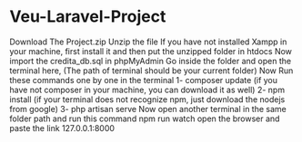 # Veu-Laravel-Project
Download The Project.zip
Unzip the file
If you have not installed Xampp in your machine, first install it and then put the unzipped folder in htdocs
Now import the credita_db.sql in phpMyAdmin
Go inside the folder and open the terminal here, (The path of terminal should be your current folder)
Now Run these commands one by one in the terminal
1- composer update (if you have not composer in your machine, you can download it as well)
2- npm install (if your terminal does not recognize npm, just download the nodejs from google)
3- php artisan serve
Now open another terminal in the same folder path and run this command
npm run watch
open the browser and paste the link 127.0.0.1:8000
